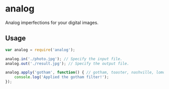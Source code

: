 analog
======

Analog imperfections for your digital images.

## Usage

```javascript
var analog = require('analog');

analog.in('./photo.jpg'); // Specify the input file.
analog.out('./result.jpg'); // Specify the output file.

analog.apply('gotham', function() { // gotham, toaster, nashville, lomo, kelvin, or tiltshift
    console.log('Applied the gotham filter!');
});
```
